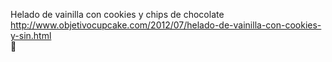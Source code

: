 Helado de vainilla con cookies y chips de chocolate	http://www.objetivocupcake.com/2012/07/helado-de-vainilla-con-cookies-y-sin.html	
਍